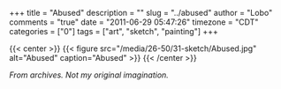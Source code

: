 +++
title = "Abused"
description = ""
slug = "../abused"
author = "Lobo"
comments = "true"
date = "2011-06-29 05:47:26"
timezone = "CDT"
categories = ["0"]
tags = ["art", "sketch", "painting"]
+++

{{< center >}}
{{< figure src="/media/26-50/31-sketch/Abused.jpg" alt="Abused" caption="Abused" >}}
{{< /center >}}

_From archives. Not my original imagination._
